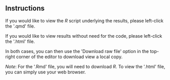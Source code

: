## Instructions

If you would like to view the *R* script underlying the results, please left-click the '.qmd' file. 

If you would like to view results without need for the code, please left-click the '.html' file.

In both cases, you can then use the 'Download raw file' option in the top-right corner of the editor to download view a local copy.

*Note*: For the '.Rmd' file, you will need to download *R*. To view the '.html' file, you can simply use your web browser.
